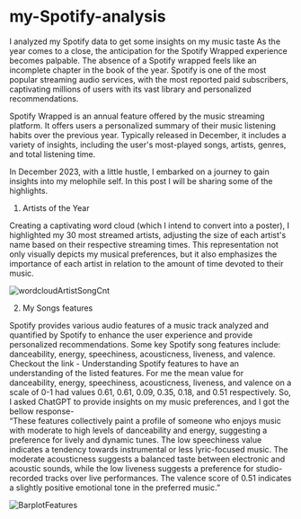 # my-Spotify-analysis
I analyzed my Spotify data to get some insights on my music taste
As the year comes to a close, the anticipation for the Spotify Wrapped experience becomes palpable. The absence of a Spotify wrapped feels like an incomplete chapter in the book of the year. Spotify is one of the most popular streaming audio services, with the most reported paid subscribers, captivating millions of users with its vast library and personalized recommendations.  

Spotify Wrapped is an annual feature offered by the music streaming platform. It offers users a personalized summary of their music listening habits over the previous year. Typically released in December, it includes a variety of insights, including the user's most-played songs, artists, genres, and total listening time. 

In December 2023, with a little hustle, I embarked on a journey to gain insights into my melophile self. In this post I will be sharing some of the highlights. 

1. Artists of the Year 

Creating a captivating word cloud (which I intend to convert into a poster), I highlighted my 30 most streamed artists, adjusting the size of each artist's name based on their respective streaming times. This representation not only visually depicts my musical preferences, but it also emphasizes the importance of each artist in relation to the amount of time devoted to their music.  

![wordcloudArtistSongCnt](https://github.com/Shivam05Singh11Rawat98/my-Spotify-analysis/assets/76609154/0578f862-68bc-4f9f-a113-decb7fc6128f)

2. My Songs features 

Spotify provides various audio features of a music track analyzed and quantified by Spotify to enhance the user experience and provide personalized recommendations. Some key Spotify song features include: danceability, energy, speechiness, acousticness, liveness, and valence. Checkout the link - Understanding Spotify features to have an understanding of the listed features. For me the mean value for danceability, energy, speechiness, acousticness, liveness, and valence on a scale of 0-1 had values 0.61, 0.61, 0.09, 0.35, 0.18, and 0.51 respectively. So, I asked ChatGPT to provide insights on my music preferences, and I got the bellow response-  
“These features collectively paint a profile of someone who enjoys music with moderate to high levels of danceability and energy, suggesting a preference for lively and dynamic tunes. The low speechiness value indicates a tendency towards instrumental or less lyric-focused music. The moderate acousticness suggests a balanced taste between electronic and acoustic sounds, while the low liveness suggests a preference for studio-recorded tracks over live performances. The valence score of 0.51 indicates a slightly positive emotional tone in the preferred music.” 

![BarplotFeatures](https://github.com/Shivam05Singh11Rawat98/my-Spotify-analysis/assets/76609154/c7798507-121f-4a0b-8b48-7e522e995a10)


